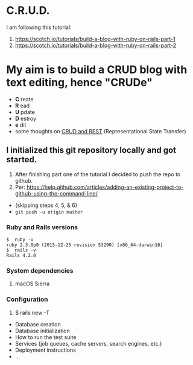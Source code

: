 # C.R.U.D.
I am following this tutorial:
1. https://scotch.io/tutorials/build-a-blog-with-ruby-on-rails-part-1  
2. https://scotch.io/tutorials/build-a-blog-with-ruby-on-rails-part-2  

# My aim is to build a CRUD blog with text editing, hence "CRUDe"
 - **C** reate
 - **R** ead
 - **U** pdate
 - **D** estroy
 - **e** dit
 - some thoughts on [CRUD and REST](https://softwareengineering.stackexchange.com/questions/120716/difference-between-rest-and-crud) (Representational State Transfer)  

## I initialized this git repository locally and got started.
1. After finishing part one of the tutorial I decided to push the repo to github.
2. Per: https://help.github.com/articles/adding-an-existing-project-to-github-using-the-command-line/
 - (skipping steps 4, 5, & 6)
 - `git push -u origin master`

### Ruby and Rails versions
```
$  ruby -v
ruby 2.3.0p0 (2015-12-25 revision 53290) [x86_64-darwin16]
$  rails -v
Rails 4.2.0
```
### System dependencies
1. macOS Sierra

### Configuration
1. $ rails new -T

* Database creation
* Database initialization
* How to run the test suite
* Services (job queues, cache servers, search engines, etc.)
* Deployment instructions
* ...
